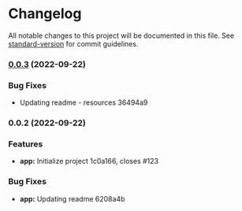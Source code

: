 # Changelog

All notable changes to this project will be documented in this file. See [standard-version](https://github.com/conventional-changelog/standard-version) for commit guidelines.

### [0.0.3](///compare/v0.0.2...v0.0.3) (2022-09-22)


### Bug Fixes

* Updating readme - resources 36494a9

### 0.0.2 (2022-09-22)


### Features

* **app:** Initialize project 1c0a166, closes #123


### Bug Fixes

* **app:** Updating readme 6208a4b
